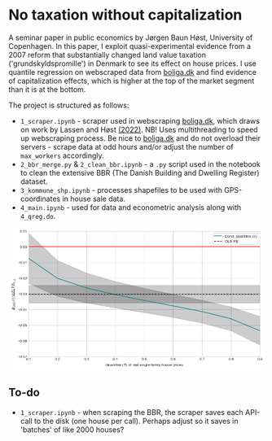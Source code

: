 # No taxation without capitalization

A seminar paper in public economics by Jørgen Baun Høst, University of Copenhagen. In this paper, I exploit quasi-experimental evidence from a 2007 reform that substantially changed land value taxation ('grundskyldspromille') in Denmark to see its effect on house prices. I use quantile regression on webscraped data from [boliga.dk](https://www.boliga.dk/) and find evidence of capitalization effects, which is higher at the top of the market segment than it is at the bottom.

The project is structured as follows:

- ``1_scraper.ipynb`` - scraper used in webscraping [boliga.dk](https://www.boliga.dk/), which draws on work by Lassen and Høst [(2022)](https://github.com/jorgenhost/Liar_liar_pants_on_fire). NB! Uses multithreading to speed up webscraping process. Be nice to [boliga.dk](https://www.boliga.dk/) and do not overload their servers - scrape data at odd hours and/or adjust the number of ``max_workers`` accordingly.
- ``2_bbr_merge.py`` & ``2_clean_bbr.ipynb`` - a ``.py`` script used in the notebook to clean the extensive BBR (The Danish Building and Dwelling Register) dataset. 
- ``3_kommune_shp.ipynb`` - processes shapefiles to be used with GPS-coordinates in house sale data.
- ``4_main.ipynb`` - used for data and econometric analysis along with ``4_qreg.do``. 

![main_res](figs/fig_main_quant_reg_v_ols.png "Quantile treatment effects of land tax reform on house prices")

## To-do
- ``1_scraper.ipynb`` - when scraping the BBR, the scraper saves each API-call to the disk (one house per call). Perhaps adjust so it saves in 'batches' of like 2000 houses?